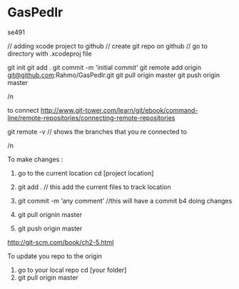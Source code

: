 # GasPedlr
se491


// adding xcode project to github
// create git repo on github
// go to directory with .xcodeproj file

git init
git add .
git commit -m 'initial commit'
git remote add origin git@github.com:Rahmo/GasPedlr.git
git pull origin master
git push origin master




/n 

to connect
http://www.git-tower.com/learn/git/ebook/command-line/remote-repositories/connecting-remote-repositories


git remote -v // shows the branches that you re connected to 

/n 


To make changes  : 
1) go to the current location 
cd [project location]

2) git add . // this add the current files to track location 
3) git commit -m ‘any comment’ //this will have a commit b4 doing changes 
4) git pull orignin master
5) git push origin master

http://git-scm.com/book/ch2-5.html




To update you repo to the origin

1) go to your local repo  cd [your folder] 
2) git pull origin master 